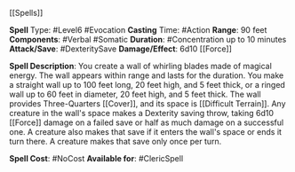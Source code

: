 [[Spells]]

**Spell** Type: #Level6 #Evocation 
**Casting** Time: #Action 
**Range**: 90 feet
**Components**: #Verbal #Somatic 
**Duration**: #Concentration up to 10 minutes
**Attack/Save**: #DexteritySave 
**Damage/Effect**: 6d10 [[Force]]

**Spell Description**: 
	You create a wall of whirling blades made of magical energy. The wall appears within range and lasts for the duration. You make a straight wall up to 100 feet long, 20 feet high, and 5 feet thick, or a ringed wall up to 60 feet in diameter, 20 feet high, and 5 feet thick. The wall provides Three-Quarters [[Cover]], and its space is [[Difficult Terrain]].
	Any creature in the wall's space makes a Dexterity saving throw, taking 6d10 [[Force]] damage on a failed save or half as much damage on a successful one. A creature also makes that save if it enters the wall's space or ends it turn there. A creature makes that save only once per turn.

**Spell Cost**: #NoCost 
**Available for**: #ClericSpell 